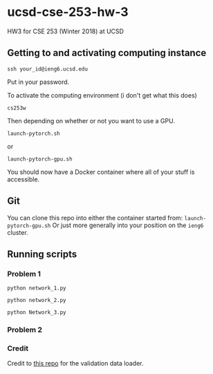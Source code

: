 # ucsd-cse-253-hw-3
HW3 for CSE 253 (Winter 2018) at UCSD

## Getting to and activating computing instance
`ssh your_id@ieng6.ucsd.edu`

Put in your password.

To activate the computing environment (i don't get what this does)

`cs253w`

Then depending on whether or not you want to use a GPU.

`launch-pytorch.sh`

or

`launch-pytorch-gpu.sh`

You should now have a Docker container where all of your stuff is accessible.


## Git
You can clone this repo into either the container started from:
`launch-pytorch-gpu.sh`
Or just more generally into your position on the `ieng6` cluster.


## Running scripts
### Problem 1

`python network_1.py`

`python network_2.py`

`python Network_3.py` 

### Problem 2

### Credit

Credit to [this repo](https://gist.github.com/kevinzakka/d33bf8d6c7f06a9d8c76d97a7879f5cb)
for the validation data loader.

